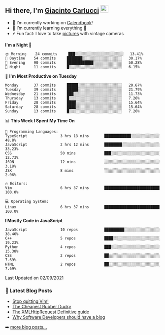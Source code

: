 ## Hi there, I'm [Giacinto Carlucci][website]  <img src="https://media.giphy.com/media/hvRJCLFzcasrR4ia7z/giphy.gif" width="25px">

- 🔭 I’m currently working on [Calendbook][project]!
- 🌱 I’m currently learning everything 🤣
- ⚡ Fun fact: I love to take [pictures][instagram] with vintage cameras

[website]: https://www.giacintocarlucci.it
[project]: https://www.calendbook.com
[twitter]: https://twitter.com/giacintocarlucc
[instagram]: https://instagram.com/giacintocarlucci
[linkedin]: https://linkedin.com/in/giacintocarlucci

<!--START_SECTION:waka-->
**I'm a Night 🦉** 

```text
🌞 Morning    24 commits     ███░░░░░░░░░░░░░░░░░░░░░░   13.41% 
🌆 Daytime    54 commits     ███████░░░░░░░░░░░░░░░░░░   30.17% 
🌃 Evening    90 commits     ████████████░░░░░░░░░░░░░   50.28% 
🌙 Night      11 commits     █░░░░░░░░░░░░░░░░░░░░░░░░   6.15%

```
📅 **I'm Most Productive on Tuesday** 

```text
Monday       37 commits     █████░░░░░░░░░░░░░░░░░░░░   20.67% 
Tuesday      39 commits     █████░░░░░░░░░░░░░░░░░░░░   21.79% 
Wednesday    21 commits     ███░░░░░░░░░░░░░░░░░░░░░░   11.73% 
Thursday     13 commits     █░░░░░░░░░░░░░░░░░░░░░░░░   7.26% 
Friday       28 commits     ████░░░░░░░░░░░░░░░░░░░░░   15.64% 
Saturday     28 commits     ████░░░░░░░░░░░░░░░░░░░░░   15.64% 
Sunday       13 commits     █░░░░░░░░░░░░░░░░░░░░░░░░   7.26%

```


📊 **This Week I Spent My Time On** 

```text
💬 Programming Languages: 
TypeScript               3 hrs 13 mins       ████████████░░░░░░░░░░░░░   48.8% 
JavaScript               2 hrs 12 mins       ████████░░░░░░░░░░░░░░░░░   33.23% 
CSS                      50 mins             ███░░░░░░░░░░░░░░░░░░░░░░   12.73% 
JSON                     12 mins             ░░░░░░░░░░░░░░░░░░░░░░░░░   3.18% 
JSX                      8 mins              ░░░░░░░░░░░░░░░░░░░░░░░░░   2.06%

🔥 Editors: 
Vim                      6 hrs 37 mins       █████████████████████████   100.0%

💻 Operating System: 
Linux                    6 hrs 37 mins       █████████████████████████   100.0%

```

**I Mostly Code in JavaScript** 

```text
JavaScript               10 repos            █████████░░░░░░░░░░░░░░░░   38.46% 
C++                      5 repos             ████░░░░░░░░░░░░░░░░░░░░░   19.23% 
Python                   4 repos             ███░░░░░░░░░░░░░░░░░░░░░░   15.38% 
CSS                      2 repos             ██░░░░░░░░░░░░░░░░░░░░░░░   7.69% 
HTML                     2 repos             ██░░░░░░░░░░░░░░░░░░░░░░░   7.69%

```



 Last Updated on 02/09/2021
<!--END_SECTION:waka-->

### 📕 Latest Blog Posts

<!-- BLOG-POST-LIST:START -->
- [Stop quitting Vim!](https://giacintocarlucci.medium.com/stop-q-ing-vim-6cda3009dfa6?source=rss-af395a5d9662------2)
- [The Cheapest Rubber Ducky](https://giacintocarlucci.medium.com/the-cheapest-rubber-ducky-b2e95901d504?source=rss-af395a5d9662------2)
- [The XMLHttpRequest Definitive guide](https://giacintocarlucci.medium.com/xmlhttprquest-definitive-guide-e3a2fd7a85a4?source=rss-af395a5d9662------2)
- [Why Software Developers should have a blog](https://giacintocarlucci.medium.com/why-software-developers-should-have-a-blog-d51bb48ee1e7?source=rss-af395a5d9662------2)
<!-- BLOG-POST-LIST:END -->

➡️ [more blog posts...](https://medium.com/@giacintocarlucci)
